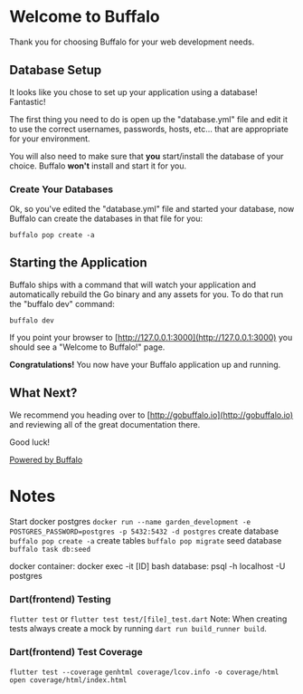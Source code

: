# Welcome to Buffalo

Thank you for choosing Buffalo for your web development needs.

## Database Setup

It looks like you chose to set up your application using a database! Fantastic!

The first thing you need to do is open up the "database.yml" file and edit it to use the correct usernames, passwords, hosts, etc... that are appropriate for your environment.

You will also need to make sure that **you** start/install the database of your choice. Buffalo **won't** install and start it for you.

### Create Your Databases

Ok, so you've edited the "database.yml" file and started your database, now Buffalo can create the databases in that file for you:

```console
buffalo pop create -a
```

## Starting the Application

Buffalo ships with a command that will watch your application and automatically rebuild the Go binary and any assets for you. To do that run the "buffalo dev" command:

```console
buffalo dev
```

If you point your browser to [http://127.0.0.1:3000](http://127.0.0.1:3000) you should see a "Welcome to Buffalo!" page.

**Congratulations!** You now have your Buffalo application up and running.

## What Next?

We recommend you heading over to [http://gobuffalo.io](http://gobuffalo.io) and reviewing all of the great documentation there.

Good luck!

[Powered by Buffalo](http://gobuffalo.io)


# Notes

Start docker postgres `docker run --name garden_development -e POSTGRES_PASSWORD=postgres -p 5432:5432 -d postgres`
create database `buffalo pop create -a`
create tables `buffalo pop migrate` 
seed database `buffalo task db:seed`


docker container: docker exec -it [ID] bash
database: psql -h localhost -U postgres

### Dart(frontend) Testing
`flutter test` or `flutter test test/[file]_test.dart`
Note: When creating tests always create a mock by running `dart run build_runner build`.

### Dart(frontend) Test Coverage
`flutter test --coverage`
`genhtml coverage/lcov.info -o coverage/html`
`open coverage/html/index.html`
